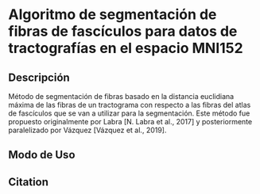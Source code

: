 # Algoritmo de segmentación de fibras de fascículos para datos de tractografías en el espacio MNI152

## Descripción

Método de segmentación de fibras basado en la distancia euclidiana máxima de las fibras de un tractograma con respecto a las fibras del atlas de fascículos que se van a utilizar para la segmentación.
Este método fue propuesto originalmente por Labra [N. Labra et al., 2017] y posteriormente paralelizado por Vázquez [Vázquez et al., 2019].
## Modo de Uso

## Citation